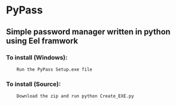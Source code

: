 # PyPass

## Simple password manager written in python using Eel framwork

### To install (Windows):

        Run the PyPass Setup.exe file
        
### To install (Source):
        
        Download the zip and run python Create_EXE.py
